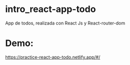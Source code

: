 # intro_react-app-todo
App de todos, realizada con React Js y React-router-dom
# Demo:
https://practice-react-app-todo.netlify.app/#/
